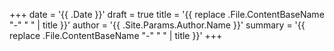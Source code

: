 +++
date = '{{ .Date }}'
draft = true
title = '{{ replace .File.ContentBaseName "-" " " | title }}'
author = '{{ .Site.Params.Author.Name }}'
summary = '{{ replace .File.ContentBaseName "-" " " | title }}'
+++
